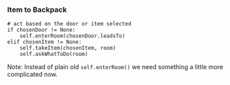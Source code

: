 ### Item to Backpack

    # act based on the door or item selected
    if chosenDoor != None:
        self.enterRoom(chosenDoor.leadsTo)     
    elif chosenItem != None:
        self.takeItem(chosenItem, room)
        self.askWhatToDo(room)

Note:
Instead of plain old `self.enterRoom()` we need something a little more complicated now.
